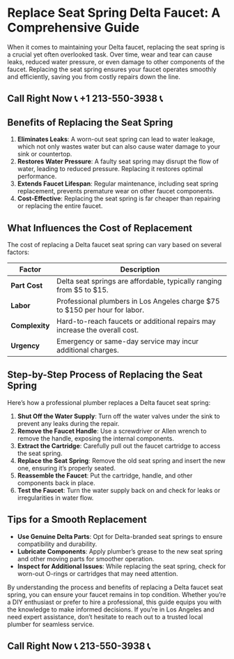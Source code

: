 # Replace Seat Spring Delta Faucet: A Comprehensive Guide  

When it comes to maintaining your Delta faucet, replacing the seat spring is a crucial yet often overlooked task. Over time, wear and tear can cause leaks, reduced water pressure, or even damage to other components of the faucet. Replacing the seat spring ensures your faucet operates smoothly and efficiently, saving you from costly repairs down the line.  

## Call Right Now 📞 +1 213-550-3938 📞

## Benefits of Replacing the Seat Spring  

1. **Eliminates Leaks**: A worn-out seat spring can lead to water leakage, which not only wastes water but can also cause water damage to your sink or countertop.  
2. **Restores Water Pressure**: A faulty seat spring may disrupt the flow of water, leading to reduced pressure. Replacing it restores optimal performance.  
3. **Extends Faucet Lifespan**: Regular maintenance, including seat spring replacement, prevents premature wear on other faucet components.  
4. **Cost-Effective**: Replacing the seat spring is far cheaper than repairing or replacing the entire faucet.  

## What Influences the Cost of Replacement  

The cost of replacing a Delta faucet seat spring can vary based on several factors:  

| **Factor**            | **Description**                                                                 |  
|------------------------|---------------------------------------------------------------------------------|  
| **Part Cost**          | Delta seat springs are affordable, typically ranging from $5 to $15.           |  
| **Labor**              | Professional plumbers in Los Angeles charge $75 to $150 per hour for labor.     |  
| **Complexity**         | Hard-to-reach faucets or additional repairs may increase the overall cost.      |  
| **Urgency**            | Emergency or same-day service may incur additional charges.                    |  

## Step-by-Step Process of Replacing the Seat Spring  

Here’s how a professional plumber replaces a Delta faucet seat spring:  

1. **Shut Off the Water Supply**: Turn off the water valves under the sink to prevent any leaks during the repair.  
2. **Remove the Faucet Handle**: Use a screwdriver or Allen wrench to remove the handle, exposing the internal components.  
3. **Extract the Cartridge**: Carefully pull out the faucet cartridge to access the seat spring.  
4. **Replace the Seat Spring**: Remove the old seat spring and insert the new one, ensuring it’s properly seated.  
5. **Reassemble the Faucet**: Put the cartridge, handle, and other components back in place.  
6. **Test the Faucet**: Turn the water supply back on and check for leaks or irregularities in water flow.  

## Tips for a Smooth Replacement  

- **Use Genuine Delta Parts**: Opt for Delta-branded seat springs to ensure compatibility and durability.  
- **Lubricate Components**: Apply plumber’s grease to the new seat spring and other moving parts for smoother operation.  
- **Inspect for Additional Issues**: While replacing the seat spring, check for worn-out O-rings or cartridges that may need attention.  

By understanding the process and benefits of replacing a Delta faucet seat spring, you can ensure your faucet remains in top condition. Whether you’re a DIY enthusiast or prefer to hire a professional, this guide equips you with the knowledge to make informed decisions. If you’re in Los Angeles and need expert assistance, don’t hesitate to reach out to a trusted local plumber for seamless service.
## Call Right Now 📞 213-550-3938 📞